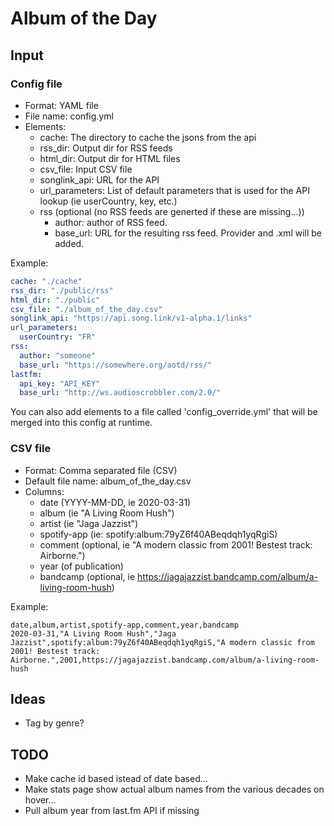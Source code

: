 # Album of the Day

## Input

### Config file 

* Format: YAML file
* File name: config.yml
* Elements:
    - cache: The directory to cache the jsons from the api
    - rss_dir: Output dir for RSS feeds
    - html_dir: Output dir for HTML files
    - csv_file: Input CSV file
    - songlink_api: URL for the API
    - url_parameters: List of default parameters that is used for the API lookup (ie userCountry, key, etc.)
    - rss (optional (no RSS feeds are generted if these are missing...))
        - author: author of RSS feed.
        - base_url: URL for the resulting rss feed. Provider and .xml will be added.

Example:

```YAML
cache: "./cache"
rss_dir: "./public/rss"
html_dir: "./public"
csv_file: "./album_of_the_day.csv"
songlink_api: "https://api.song.link/v1-alpha.1/links"
url_parameters: 
  userCountry: "FR"
rss:
  author: "someone"
  base_url: "https://somewhere.org/aotd/rss/"
lastfm:
  api_key: "API_KEY"
  base_url: "http://ws.audioscrobbler.com/2.0/"
```

You can also add elements to a file called 'config_override.yml' that will be merged into this config at runtime.

### CSV file

* Format: Comma separated file (CSV)
* Default file name: album_of_the_day.csv
* Columns:
    - date (YYYY-MM-DD, ie 2020-03-31)
    - album (ie "A Living Room Hush")
    - artist (ie "Jaga Jazzist")
    - spotify-app (ie: spotify:album:79yZ6f40ABeqdqh1yqRgiS) 
    - comment (optional, ie "A modern classic from 2001! Bestest track: Airborne.")
    - year (of publication)
    - bandcamp (optional, ie https://jagajazzist.bandcamp.com/album/a-living-room-hush)

Example: 
```csv 
date,album,artist,spotify-app,comment,year,bandcamp
2020-03-31,"A Living Room Hush","Jaga Jazzist",spotify:album:79yZ6f40ABeqdqh1yqRgiS,"A modern classic from 2001! Bestest track: Airborne.",2001,https://jagajazzist.bandcamp.com/album/a-living-room-hush
```

## Ideas

- Tag by genre?

## TODO

- Make cache id based istead of date based...
- Make stats page show actual album names from the various decades on hover...
- Pull album year from last.fm API if missing

